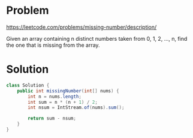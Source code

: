 # Problem
https://leetcode.com/problems/missing-number/description/

Given an array containing n distinct numbers taken from 0, 1, 2, ..., n, find the one that is missing from the array.

# Solution
```java
class Solution {
    public int missingNumber(int[] nums) {
        int n = nums.length;
        int sum = n * (n + 1) / 2;
        int nsum = IntStream.of(nums).sum();

        return sum - nsum;
    }
}
```
